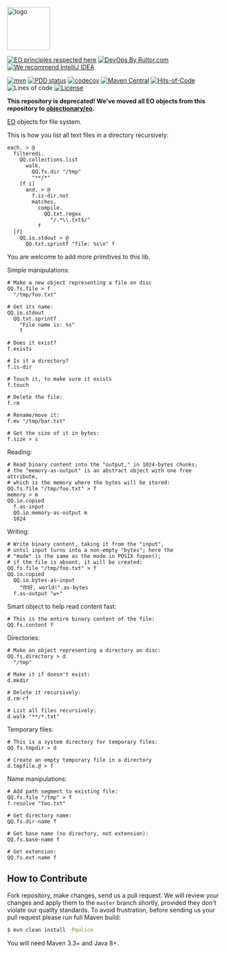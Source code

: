 <img alt="logo" src="https://www.objectionary.com/cactus.svg" height="100px" />

[![EO principles respected here](https://www.elegantobjects.org/badge.svg)](https://www.elegantobjects.org)
[![DevOps By Rultor.com](http://www.rultor.com/b/objectionary/eo-files)](http://www.rultor.com/p/objectionary/eo-files)
[![We recommend IntelliJ IDEA](https://www.elegantobjects.org/intellij-idea.svg)](https://www.jetbrains.com/idea/)

[![mvn](https://github.com/objectionary/eo-files/actions/workflows/mvn.yml/badge.svg?branch=master)](https://github.com/objectionary/eo-files/actions/workflows/mvn.yml)
[![PDD status](http://www.0pdd.com/svg?name=objectionary/eo-files)](http://www.0pdd.com/p?name=objectionary/eo-files)
[![codecov](https://codecov.io/gh/objectionary/eo-files/branch/master/graph/badge.svg)](https://codecov.io/gh/objectionary/eo-files)
[![Maven Central](https://img.shields.io/maven-central/v/org.eolang/eo-files.svg)](https://maven-badges.herokuapp.com/maven-central/org.eolang/eo-files)
[![Hits-of-Code](https://hitsofcode.com/github/objectionary/eo-files)](https://hitsofcode.com/view/github/objectionary/eo-files)
![Lines of code](https://img.shields.io/tokei/lines/github/objectionary/eo-files)
[![License](https://img.shields.io/badge/license-MIT-green.svg)](https://github.com/objectionary/eo-files/blob/master/LICENSE.txt)

**This repository is deprecated! We've moved all EO objects from this repository
to [objectionary/eo](https://github.com/objectionary/eo).**

[EO](https://www.eolang.org) objects for file system.

This is how you list all text files in a directory recursively:

```
each. > @
  filteredi.
    QQ.collections.list
      walk.
        QQ.fs.dir "/tmp"
        "**/*"
    [f i]
      and. > @
        f.is-dir.not
        matches.
          compile.
            QQ.txt.regex
              "/.*\\.txt$/"
          f
  [f]
    QQ.io.stdout > @
      QQ.txt.sprintf "file: %s\n" f
```

You are welcome to add more primitives to this lib.

Simple manipulations:

```
# Make a new object representing a file on disc
QQ.fs.file > f
  "/tmp/foo.txt"

# Get its name:
QQ.io.stdout
  QQ.txt.sprintf
    "File name is: %s"
    f

# Does it exist?
f.exists

# Is it a directory?
f.is-dir

# Touch it, to make sure it exists
f.touch

# Delete the file:
f.rm

# Rename/move it:
f.mv "/tmp/bar.txt"

# Get the size of it in bytes:
f.size > s
```

Reading:

```
# Read binary content into the "output," in 1024-bytes chunks;
# the "memory-as-output" is an abstract object with one free attribute,
# which is the memory where the bytes will be stored:
QQ.fs.file "/tmp/foo.txt" > f
memory > m
QQ.io.copied
  f.as-input
  QQ.io.memory-as-output m
  1024
```

Writing:

```
# Write binary content, taking it from the "input",
# until input turns into a non-empty "bytes"; here the
# "mode" is the same as the mode in POSIX fopen();
# if the file is absent, it will be created:
QQ.fs.file "/tmp/foo.txt" > f
QQ.io.copied
  QQ.io.bytes-as-input
    "你好, world!".as-bytes
  f.as-output "w+"
```

Smart object to help read content fast:

```
# This is the entire binary content of the file:
QQ.fs.content f
```

Directories:

```
# Make an object representing a directory on disc:
QQ.fs.directory > d
  "/tmp"

# Make it if doesn't exist:
d.mkdir

# Delete it recursively:
d.rm-rf

# List all files recursively:
d.walk "**/*.txt"
```

Temporary files:

```
# This is a system directory for temporary files:
QQ.fs.tmpdir > d

# Create an empty temporary file in a directory
d.tmpfile.@ > f
```

Name manipulations:

```
# Add path segment to existing file:
QQ.fs.file "/tmp" > f
f.resolve "foo.txt"

# Get directory name:
QQ.fs.dir-name f

# Get base name (no directory, not extension):
QQ.fs.base-name f

# Get extension:
QQ.fs.ext-name f
```

## How to Contribute

Fork repository, make changes, send us a pull request.
We will review your changes and apply them to the `master` branch shortly,
provided they don't violate our quality standards. To avoid frustration,
before sending us your pull request please run full Maven build:

```bash
$ mvn clean install -Pqulice
```

You will need Maven 3.3+ and Java 8+.


